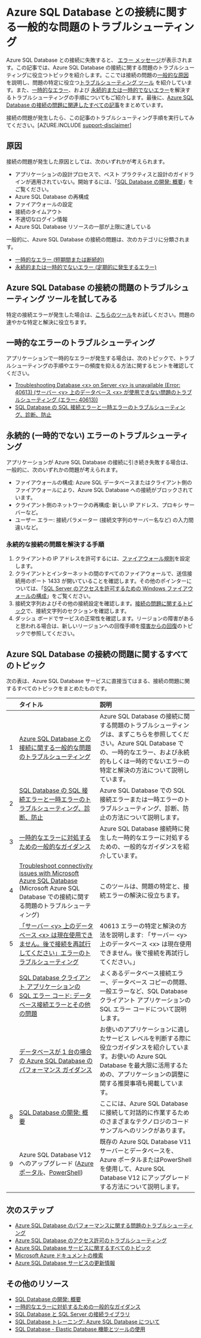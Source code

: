 <properties
	pageTitle="Azure SQL Database との接続に関する一般的な問題のトラブルシューティング"
	description="Azure SQL Database の一般的な接続エラーを特定して解決する手順。"
	services="sql-database"
	documentationCenter=""
	authors="dalechen"
	manager="felixwu"
	editor=""/>

<tags
	ms.service="sql-database"
	ms.workload="data-management"
	ms.tgt_pltfrm="na"
	ms.devlang="na"
	ms.topic="article"
	ms.date="08/31/2016"
	ms.author="daleche"/>

# Azure SQL Database との接続に関する一般的な問題のトラブルシューティング

Azure SQL Database との接続に失敗すると、 [エラー メッセージ](sql-database-develop-error-messages.md)が表示されます。この記事では、Azure SQL Database の接続に関する問題のトラブルシューティングに役立つトピックを紹介します。ここでは接続の問題の[一般的な原因](#cause) を説明し、問題の特定に役立つ[トラブルシューティング ツール](#try-the-troubleshooter-for-azure-sql-database-connectivity-issues) を紹介しています。また、[一時的なエラー](#troubleshoot-transient-errors)、および [永続的または一時的でないエラー](#troubleshoot-the-persistent-errors)を解決するトラブルシューティングの手順についてもご紹介します。最後に、[Azure SQL Database の接続の問題に関連したすべての記事](#all-topics-for-azure-sql-database-connection-problems)をまとめています。

接続の問題が発生したら、この記事のトラブルシューティング手順を実行してみてください。[AZURE.INCLUDE [support-disclaimer](../../includes/support-disclaimer.md)]

## 原因

接続の問題が発生した原因としては、次のいずれかが考えられます。

- アプリケーションの設計プロセスで、ベスト プラクティスと設計のガイドラインが適用されていない。開始するには、「[SQL Database の開発: 概要](sql-database-develop-overview.md)」をご覧ください。
- Azure SQL Database の再構成
- ファイアウォールの設定
- 接続のタイムアウト
- 不適切なログイン情報
- Azure SQL Database リソースの一部が上限に達している

一般的に、Azure SQL Database の接続の問題は、次のカテゴリに分類されます。

- [一時的なエラー (短期間または断続的)](#troubleshoot-transient-errors)
- [永続的または一時的でないエラー (定期的に発生するエラー)](#troubleshoot-the-persistent-errors)

## Azure SQL Database の接続の問題のトラブルシューティング ツールを試してみる

特定の接続エラーが発生した場合は、[こちらのツール](https://support.microsoft.com/help/10085/troubleshooting-connectivity-issues-with-microsoft-azure-sql-database)をお試しください。問題の速やかな特定と解決に役立ちます。

## 一時的なエラーのトラブルシューティング
アプリケーションで一時的なエラーが発生する場合は、次のトピックで、トラブルシューティングの手順やエラーの頻度を抑える方法に関するヒントを確認してください。

- [Troubleshooting Database &lt;x&gt; on Server &lt;y&gt; is unavailable (Error: 40613) (サーバー &lt;y&gt; 上のデータベース &lt;x&gt; が使用できない問題のトラブルシューティング (エラー: 40613))](sql-database-troubleshoot-connection.md)
- [SQL Database の SQL 接続エラーと一時エラーのトラブルシューティング、診断、防止](sql-database-connectivity-issues.md)

<a id="troubleshoot-the-persistent-errors" name="troubleshoot-the-persistent-errors"></a>

## 永続的 (一時的でない) エラーのトラブルシューティング

アプリケーションが Azure SQL Database の接続に引き続き失敗する場合は、一般的に、次のいずれかの問題が考えられます。

- ファイアウォールの構成: Azure SQL データベースまたはクライアント側のファイアウォールにより、Azure SQL Database への接続がブロックされています。
- クライアント側のネットワークの再構成: 新しい IP アドレス、プロキシ サーバーなど。
- ユーザー エラー: 接続パラメーター (接続文字列のサーバー名など) の入力間違いなど。

### 永続的な接続の問題を解決する手順

1.	クライアントの IP アドレスを許可するには、[ファイアウォール規則](sql-database-configure-firewall-settings.md)を設定します。
2.	クライアントとインターネットの間のすべてのファイアウォールで、送信接続用のポート 1433 が開いていることを確認します。その他のポインターについては、「[SQL Server のアクセスを許可するための Windows ファイアウォールの構成](https://msdn.microsoft.com/library/cc646023.aspx)」をご覧ください。
3.	接続文字列およびその他の接続設定を確認します。[接続の問題に関するトピック](sql-database-connectivity-issues.md#connections-to-azure-sql-database)で、接続文字列のセクションを確認します。
4.	ダッシュ ボードでサービスの正常性を確認します。リージョンの障害があると思われる場合は、新しいリージョンへの回復手順を[障害からの回復](sql-database-disaster-recovery.md)のトピックで参照してください。

## Azure SQL Database の接続の問題に関するすべてのトピック

次の表は、Azure SQL Database サービスに直接当てはまる、接続の問題に関するすべてのトピックをまとめたものです。


| &nbsp; | タイトル | 説明 |
| --: | :-- | :-- |
| 1 | [Azure SQL Database との接続に関する一般的な問題のトラブルシューティング](sql-database-troubleshoot-common-connection-issues.md) | Azure SQL Database の接続に関する問題のトラブルシューティングは、まずこちらを参照してください。Azure SQL Database での、一時的なエラー、および永続的もしくは一時的でないエラーの特定と解決の方法について説明しています。 |
| 2 | [SQL Database の SQL 接続エラーと一時エラーのトラブルシューティング、診断、防止](sql-database-connectivity-issues.md) | Azure SQL Database での SQL 接続エラーまたは一時エラーのトラブルシューティング、診断、防止の方法について説明します。 |
| 3 | [一時的なエラーに対処するための一般的なガイダンス](best-practices-retry-general.md) | Azure SQL Database 接続時に発生した一時的なエラーに対処するための、一般的なガイダンスを紹介しています。 |
| 4 | [Troubleshoot connectivity issues with Microsoft Azure SQL Database ](https://support.microsoft.com/help/10085/troubleshooting-connectivity-issues-with-microsoft-azure-sql-database) (Microsoft Azure SQL Database での接続に関する問題のトラブルシューティング) | このツールは、問題の特定と、接続エラーの解決に役立ちます。 |
| 5 | [「サーバー &lt;y&gt; 上のデータベース &lt;x&gt; は現在使用できません。後で接続を再試行してください」エラーのトラブルシューティング](sql-database-troubleshoot-connection.md) | 40613 エラーの特定と解決の方法を説明します: 「サーバー &lt;y&gt; 上のデータベース &lt;x&gt; は現在使用できません。後で接続を再試行してください。」 |
| 6 | [SQL Database クライアント アプリケーションの SQL エラー コード: データベース接続エラーとその他の問題](sql-database-develop-error-messages.md) | よくあるデータベース接続エラー、データベース コピーの問題、一般エラーなど、SQL Database クライアント アプリケーションの SQL エラー コードについて説明します。 |
| 7 | [データベースが 1 台の場合の Azure SQL Database のパフォーマンス ガイダンス](sql-database-performance-guidance.md) | お使いのアプリケーションに適したサービス レベルを判断する際に役立つガイダンスを紹介しています。お使いの Azure SQL Database を最大限に活用するための、アプリケーションの調整に関する推奨事項も掲載しています。 |
| 8 | [SQL Database の開発: 概要](sql-database-develop-overview.md) | ここには、Azure SQL Database に接続して対話的に作業するためのさまざまなテクノロジのコード サンプルへのリンクがあります。 |
| 9 | Azure SQL Database V12 へのアップグレード ([Azure ポータル](sql-database-upgrade-server-portal.md)、[PowerShell](sql-database-upgrade-server-powershell.md)) | 既存の Azure SQL Database V11 サーバーとデータベースを、Azure ポータルまたはPowerShell を使用して、Azure SQL Database V12 にアップグレードする方法について説明します。 |


## 次のステップ

- [Azure SQL Database のパフォーマンスに関する問題のトラブルシューティング](sql-database-troubleshoot-performance.md)
- [Azure SQL Database のアクセス許可のトラブルシューティング](sql-database-troubleshoot-permissions.md)
- [Azure SQL Database サービスに関するすべてのトピック](sql-database-index-all-articles.md)
- [Microsoft Azure ドキュメントの検索](http://azure.microsoft.com/search/documentation/)
- [Azure SQL Database サービスの更新情報](http://azure.microsoft.com/updates/?service=sql-database)


## その他のリソース

- [SQL Database の開発: 概要](sql-database-develop-overview.md)
- [一時的なエラーに対処するための一般的なガイダンス](../best-practices-retry-general.md)
- [SQL Database と SQL Server の接続ライブラリ](sql-database-libraries.md)
- [SQL Database トレーニング: Azure SQL Database について](https://azure.microsoft.com/documentation/learning-paths/sql-database-training-learn-sql-database)
- [SQL Database - Elastic Database 機能とツールの使用](https://azure.microsoft.com/documentation/learning-paths/sql-database-elastic-scale)

<!---HONumber=AcomDC_0831_2016-->